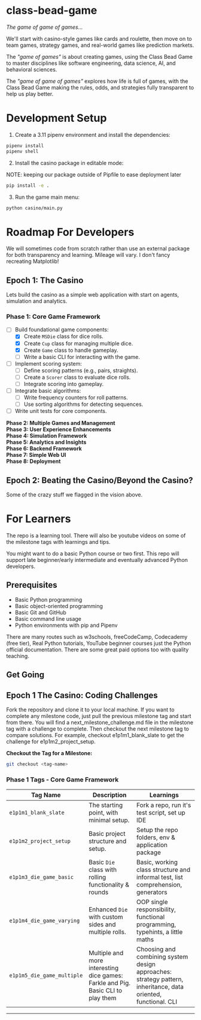 # class-bead-game
*The game of game of games...*

We'll start with casino-style games like cards and roulette, then move on to team games, strategy games, and real-world games like prediction markets.

The *"game of games"* is about creating games, using the Class Bead Game to master disciplines like software engineering, data science, AI, and behavioral sciences.

The *"game of game of games"* explores how life is full of games, with the Class Bead Game making the rules, odds, and strategies fully transparent to help us play better.

# Development Setup

1. Create a 3.11 pipenv environment and install the dependencies:

```bash
pipenv install
pipenv shell
```
2. Install the casino package in editable mode:

NOTE: keeping our package outside of Pipfile to ease deployment later

```bash
pip install -e .
```
3. Run the game main menu:

```bash
python casino/main.py
```

# Roadmap For Developers
We will sometimes code from scratch rather than use an external package for both transparency and learning. Mileage will vary. I don't fancy recreating Matplotlib!

## Epoch 1: The Casino
Lets build the casino as a simple web application with start on agents, simulation and analytics.

### **Phase 1: Core Game Framework**
- [ ] Build foundational game components:
  - [x] Create `MSDie` class for dice rolls.
  - [x] Create `Cup` class for managing multiple dice.
  - [x] Create `Game` class to handle gameplay.
  - [ ] Write a basic CLI for interacting with the game.
- [ ] Implement scoring system:
  - [ ] Define scoring patterns (e.g., pairs, straights).
  - [ ] Create a `Scorer` class to evaluate dice rolls.
  - [ ] Integrate scoring into gameplay.
- [ ] Integrate basic algorithms:
  - [ ] Write frequency counters for roll patterns.
  - [ ] Use sorting algorithms for detecting sequences.
- [ ] Write unit tests for core components.

**Phase 2: Multiple Games and Management**  
**Phase 3: User Experience Enhancements**  
**Phase 4: Simulation Framework**  
**Phase 5: Analytics and Insights**  
**Phase 6: Backend Framework**  
**Phase 7: Simple Web UI**  
**Phase 8: Deployment**  

## Epoch 2: Beating the Casino/Beyond the Casino?
Some of the crazy stuff we flagged in the vision above.

# For Learners

The repo is a learning tool. There will also be youtube videos on some of the milestone tags with learnings and tips.

You might want to do a basic Python course or two first. This repo will support late beginner/early intermediate and eventually advanced Python developers.

## Prerequisites
- Basic Python programming
- Basic object-oriented programming
- Basic Git and GitHub
- Basic command line usage
- Python environments with pip and Pipenv

There are many routes such as w3schools, freeCodeCamp, Codecademy (free tier), Real Python tutorials, YouTube beginner courses just the Python official documentation. There are some great paid options too with quality teaching.


## Get Going

## Epoch 1 The Casino: Coding Challenges

Fork the repository and clone it to your local machine. If you want to complete any milestone code, just pull the previous milestone tag and start from there. You will find a next_milestone_challenge.md file in the milestone tag with a challenge to complete. Then checkout the next milestone tag to compare solutions.
For example, checkout  e1p1m1_blank_slate to get the challenge for e1p1m2_project_setup.

**Checkout the Tag for a Milestone:**
   ```bash
   git checkout <tag-name>
   ```

### Phase 1 Tags - Core Game Framework

| Tag Name                | Description                                  | Learnings
|-------------------------|----------------------------------------------|----------------------------------------------------|
| `e1p1m1_blank_slate`    | The starting point, with minimal setup.      | Fork a repo, run it's test script, set up IDE      |
| `e1p1m2_project_setup`  | Basic project structure and setup.           | Setup the repo folders, env & application package |
| `e1p1m3_die_game_basic` | Basic `Die` class with rolling functionality & rounds| Basic, working class structure and informal test,  list comprehension, generators  |
| `e1p1m4_die_game_varying` | Enhanced `Die` with custom sides and multiple rolls. | OOP single responsibility, functional programming, typehints, a little maths |
| `e1p1m5_die_game_multiple` | Multiple and more interesting dice games: Farkle and Pig. Basic CLI to play them | Choosing and combining system design approaches: strategy pattern, inheritance, data oriented, functional. CLI |

---



